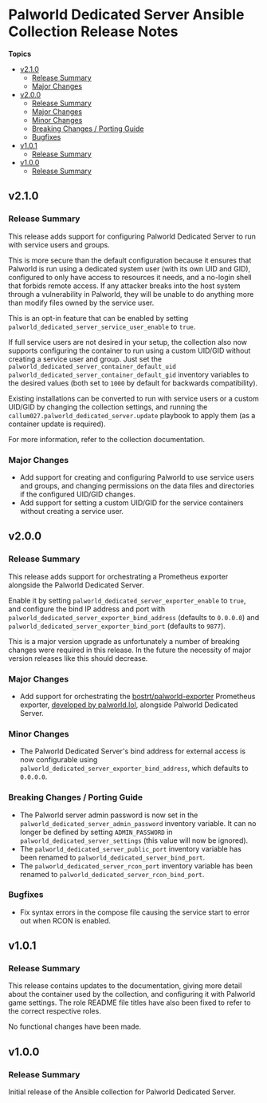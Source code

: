 # Palworld Dedicated Server Ansible Collection Release Notes

**Topics**
- <a href="#v2-1-0">v2\.1\.0</a>
  - <a href="#release-summary">Release Summary</a>
  - <a href="#major-changes">Major Changes</a>
- <a href="#v2-0-0">v2\.0\.0</a>
  - <a href="#release-summary-1">Release Summary</a>
  - <a href="#major-changes-1">Major Changes</a>
  - <a href="#minor-changes">Minor Changes</a>
  - <a href="#breaking-changes--porting-guide">Breaking Changes / Porting Guide</a>
  - <a href="#bugfixes">Bugfixes</a>
- <a href="#v1-0-1">v1\.0\.1</a>
  - <a href="#release-summary-2">Release Summary</a>
- <a href="#v1-0-0">v1\.0\.0</a>
  - <a href="#release-summary-3">Release Summary</a>

<a id="v2-1-0"></a>
## v2\.1\.0

<a id="release-summary"></a>
### Release Summary

This release adds support for configuring Palworld Dedicated Server to run with service users and groups\.

This is more secure than the default configuration because it ensures that Palworld
is run using a dedicated system user \(with its own UID and GID\)\, configured
to only have access to resources it needs\, and a no\-login shell that forbids remote access\.
If any attacker breaks into the host system through a vulnerability in Palworld\,
they will be unable to do anything more than modify files owned by the service user\.

This is an opt\-in feature that can be enabled by setting <code>palworld\_dedicated\_server\_service\_user\_enable</code> to <code>true</code>\.

If full service users are not desired in your setup\, the collection also now supports configuring the container
to run using a custom UID/GID without creating a service user and group\.
Just set the <code>palworld\_dedicated\_server\_container\_default\_uid</code> <code>palworld\_dedicated\_server\_container\_default\_gid</code>
inventory variables to the desired values \(both set to <code>1000</code> by default for backwards compatibility\)\.

Existing installations can be converted to run with service users or a custom UID/GID by changing the collection settings\,
and running the <code>callum027\.palworld\_dedicated\_server\.update</code> playbook to apply them \(as a container update is required\)\.

For more information\, refer to the collection documentation\.

<a id="major-changes"></a>
### Major Changes

* Add support for creating and configuring Palworld to use service users and groups\, and changing permissions on the data files and directories if the configured UID/GID changes\.
* Add support for setting a custom UID/GID for the service containers without creating a service user\.

<a id="v2-0-0"></a>
## v2\.0\.0

<a id="release-summary-1"></a>
### Release Summary

This release adds support for orchestrating a Prometheus exporter alongside the Palworld Dedicated Server\.

Enable it by setting <code>palworld\_dedicated\_server\_exporter\_enable</code> to <code>true</code>\, and configure the bind IP address and port with <code>palworld\_dedicated\_server\_exporter\_bind\_address</code> \(defaults to <code>0\.0\.0\.0</code>\) and <code>palworld\_dedicated\_server\_exporter\_bind\_port</code> \(defaults to <code>9877</code>\)\.

This is a major version upgrade as unfortunately a number of breaking changes were required in this release\. In the future the necessity of major version releases like this should decrease\.

<a id="major-changes-1"></a>
### Major Changes

* Add support for orchestrating the [bostrt/palworld\-exporter](https\://hub\.docker\.com/r/bostrt/palworld\-exporter) Prometheus exporter\, [developed by palworld\.lol](https\://github\.com/palworldlol/palworld\-exporter)\, alongside Palworld Dedicated Server\.

<a id="minor-changes"></a>
### Minor Changes

* The Palworld Dedicated Server\'s bind address for external access is now configurable using <code>palworld\_dedicated\_server\_exporter\_bind\_address</code>\, which defaults to <code>0\.0\.0\.0</code>\.

<a id="breaking-changes--porting-guide"></a>
### Breaking Changes / Porting Guide

* The Palworld server admin password is now set in the <code>palworld\_dedicated\_server\_admin\_password</code> inventory variable\. It can no longer be defined by setting <code>ADMIN\_PASSWORD</code> in <code>palworld\_dedicated\_server\_settings</code> \(this value will now be ignored\)\.
* The <code>palworld\_dedicated\_server\_public\_port</code> inventory variable has been renamed to <code>palworld\_dedicated\_server\_bind\_port</code>\.
* The <code>palworld\_dedicated\_server\_rcon\_port</code> inventory variable has been renamed to <code>palworld\_dedicated\_server\_rcon\_bind\_port</code>\.

<a id="bugfixes"></a>
### Bugfixes

* Fix syntax errors in the compose file causing the service start to error out when RCON is enabled\.

<a id="v1-0-1"></a>
## v1\.0\.1

<a id="release-summary-2"></a>
### Release Summary

This release contains updates to the documentation\, giving more detail about the container
used by the collection\, and configuring it with Palworld game settings\.
The role README file titles have also been fixed to refer to the correct respective roles\.

No functional changes have been made\.

<a id="v1-0-0"></a>
## v1\.0\.0

<a id="release-summary-3"></a>
### Release Summary

Initial release of the Ansible collection for Palworld Dedicated Server\.
